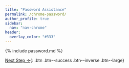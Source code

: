 ```yaml
---
title: "Password Assistance"
permalink: /chrome-password/
author_profile: true
sidebar:
  nav: "nav-chrome"
header:
  overlay_color: "#333"
---
```


{% include password.md %}

[Next Step &rarr;](/chrome-slack){: .btn .btn--success .btn--inverse .btn--large} 